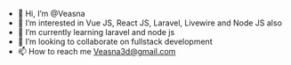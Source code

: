 - 👋 Hi, I’m @Veasna
- 👀 I’m interested in Vue JS, React JS, Laravel, Livewire and Node JS also
- 🌱 I’m currently learning laravel and node js
- 💞️ I’m looking to collaborate on fullstack development
- 📫 How to reach me Veasna3d@gmail.com

<!---
Veasna3d/Veasna3d is a ✨ special ✨ repository because its `README.md` (this file) appears on your GitHub profile.
You can click the Preview link to take a look at your changes.
--->
